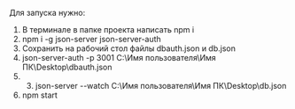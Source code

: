 Для запуска нужно:
1. В терминале в папке проекта написать npm i
2. npm i -g json-server json-server-auth
3. Сохранить на рабочий стол файлы dbauth.json и db.json
4. json-server-auth -p 3001 С:\Имя пользователя\Имя ПК\Desktop\dbauth.json 
5. 3. json-server --watch С:\Имя пользователя\Имя ПК\Desktop\db.json
6. npm start
